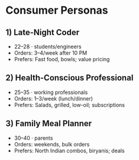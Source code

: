 # Consumer Personas

## 1) Late-Night Coder
- 22–28 · students/engineers
- Orders: 3–4/week after 10 PM
- Prefers: Fast food, bowls; value pricing

## 2) Health-Conscious Professional
- 25–35 · working professionals
- Orders: 1–3/week (lunch/dinner)
- Prefers: Salads, grilled, low-oil; subscriptions

## 3) Family Meal Planner
- 30–40 · parents
- Orders: weekends, bulk orders
- Prefers: North Indian combos, biryanis; deals
